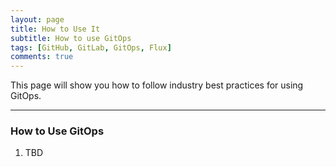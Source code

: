 ```yaml
---
layout: page
title: How to Use It
subtitle: How to use GitOps
tags: [GitHub, GitLab, GitOps, Flux]
comments: true
---
```

This page will show you how to follow industry best practices for using GitOps.

---
### How to Use GitOps
1. TBD
